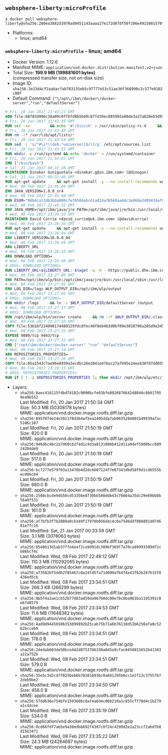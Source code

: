 ## `websphere-liberty:microProfile`

```console
$ docker pull websphere-liberty@sha256:280ea3882d3970ad0451143aaaa27e172d07df50f106e4915801570f9e457da6
```

-	Platforms:
	-	linux; amd64

### `websphere-liberty:microProfile` - linux; amd64

-	Docker Version: 1.12.6
-	Manifest MIME: `application/vnd.docker.distribution.manifest.v2+json`
-	Total Size: **199.9 MB (199881601 bytes)**  
	(compressed transfer size, not on-disk size)
-	Image ID: `sha256:2e23d4cf2aa6acfab783135eb5c97777e53c51ae36f368990c2c577e9102c00f`
-	Default Command: `["\/opt\/ibm\/docker\/docker-server","run","defaultServer"]`

```dockerfile
# Fri, 20 Jan 2017 21:43:23 GMT
ADD file:68f83d996c38a09c0ffbfd8b5b49c87fd39ec085992a00de3a27a820eb5d9383 in / 
# Fri, 20 Jan 2017 21:43:38 GMT
RUN set -xe 		&& echo '#!/bin/sh' > /usr/sbin/policy-rc.d 	&& echo 'exit 101' >> /usr/sbin/policy-rc.d 	&& chmod +x /usr/sbin/policy-rc.d 		&& dpkg-divert --local --rename --add /sbin/initctl 	&& cp -a /usr/sbin/policy-rc.d /sbin/initctl 	&& sed -i 's/^exit.*/exit 0/' /sbin/initctl 		&& echo 'force-unsafe-io' > /etc/dpkg/dpkg.cfg.d/docker-apt-speedup 		&& echo 'DPkg::Post-Invoke { "rm -f /var/cache/apt/archives/*.deb /var/cache/apt/archives/partial/*.deb /var/cache/apt/*.bin || true"; };' > /etc/apt/apt.conf.d/docker-clean 	&& echo 'APT::Update::Post-Invoke { "rm -f /var/cache/apt/archives/*.deb /var/cache/apt/archives/partial/*.deb /var/cache/apt/*.bin || true"; };' >> /etc/apt/apt.conf.d/docker-clean 	&& echo 'Dir::Cache::pkgcache ""; Dir::Cache::srcpkgcache "";' >> /etc/apt/apt.conf.d/docker-clean 		&& echo 'Acquire::Languages "none";' > /etc/apt/apt.conf.d/docker-no-languages 		&& echo 'Acquire::GzipIndexes "true"; Acquire::CompressionTypes::Order:: "gz";' > /etc/apt/apt.conf.d/docker-gzip-indexes 		&& echo 'Apt::AutoRemove::SuggestsImportant "false";' > /etc/apt/apt.conf.d/docker-autoremove-suggests
# Fri, 20 Jan 2017 21:43:40 GMT
RUN rm -rf /var/lib/apt/lists/*
# Fri, 20 Jan 2017 21:43:54 GMT
RUN sed -i 's/^#\s*\(deb.*universe\)$/\1/g' /etc/apt/sources.list
# Fri, 20 Jan 2017 21:43:55 GMT
RUN mkdir -p /run/systemd && echo 'docker' > /run/systemd/container
# Fri, 20 Jan 2017 21:44:07 GMT
CMD ["/bin/bash"]
# Sat, 21 Jan 2017 00:31:26 GMT
MAINTAINER Dinakar Guniguntala <dinakar.g@in.ibm.com> (@dinogun)
# Sat, 21 Jan 2017 00:31:40 GMT
RUN apt-get update     && apt-get install -y --no-install-recommends wget ca-certificates     && rm -rf /var/lib/apt/lists/*
# Wed, 08 Feb 2017 22:45:04 GMT
ENV JAVA_VERSION=1.8.0_sr4
# Wed, 08 Feb 2017 22:45:40 GMT
RUN ESUM="88bdca13db3bba800cfe76504abc61a824a76560aa44c3e060e2d09434af8248"     && BASE_URL="https://public.dhe.ibm.com/ibmdl/export/pub/systems/cloud/runtimes/java/meta/"     && YML_FILE="jre/linux/x86_64/index.yml"     && wget -q -U UA_IBM_JAVA_Docker -O /tmp/index.yml $BASE_URL/$YML_FILE     && JAVA_URL=$(cat /tmp/index.yml | sed -n '/'$JAVA_VERSION'/{n;p}' | sed -n 's/\s*uri:\s//p' | tr -d '\r')     && wget -q -U UA_IBM_JAVA_Docker -O /tmp/ibm-java.bin $JAVA_URL     && echo "$ESUM  /tmp/ibm-java.bin" | sha256sum -c -     && echo "INSTALLER_UI=silent" > /tmp/response.properties     && echo "USER_INSTALL_DIR=/opt/ibm/java" >> /tmp/response.properties     && echo "LICENSE_ACCEPTED=TRUE" >> /tmp/response.properties     && mkdir -p /opt/ibm     && chmod +x /tmp/ibm-java.bin     && /tmp/ibm-java.bin -i silent -f /tmp/response.properties     && rm -f /tmp/response.properties     && rm -f /tmp/index.yml     && rm -f /tmp/ibm-java.bin
# Wed, 08 Feb 2017 22:45:52 GMT
ENV JAVA_HOME=/opt/ibm/java/jre PATH=/opt/ibm/java/jre/bin:/usr/local/sbin:/usr/local/bin:/usr/sbin:/usr/bin:/sbin:/bin
# Wed, 08 Feb 2017 23:26:10 GMT
MAINTAINER David Currie <david_currie@uk.ibm.com> (@davidcurrie)
# Wed, 08 Feb 2017 23:26:34 GMT
RUN apt-get update     && apt-get install -y --no-install-recommends unzip     && rm -rf /var/lib/apt/lists/*
# Wed, 08 Feb 2017 23:26:44 GMT
ENV LIBERTY_VERSION=16.0.0_04
# Wed, 08 Feb 2017 23:26:44 GMT
ARG LIBERTY_URL
# Wed, 08 Feb 2017 23:26:45 GMT
ARG DOWNLOAD_OPTIONS=
# Wed, 08 Feb 2017 23:26:48 GMT
# ARGS: DOWNLOAD_OPTIONS=
RUN LIBERTY_URL=${LIBERTY_URL:-$(wget -q -O - https://public.dhe.ibm.com/ibmdl/export/pub/software/websphere/wasdev/downloads/wlp/index.yml  | grep $LIBERTY_VERSION -A 6 | sed -n 's/\s*kernel:\s//p' | tr -d '\r' )}      && wget $DOWNLOAD_OPTIONS $LIBERTY_URL -U UA-IBM-WebSphere-Liberty-Docker -O /tmp/wlp.zip     && unzip -q /tmp/wlp.zip -d /opt/ibm     && rm /tmp/wlp.zip
# Wed, 08 Feb 2017 23:27:00 GMT
ENV PATH=/opt/ibm/wlp/bin:/opt/ibm/java/jre/bin:/usr/local/sbin:/usr/local/bin:/usr/sbin:/usr/bin:/sbin:/bin
# Wed, 08 Feb 2017 23:27:01 GMT
ENV LOG_DIR=/logs WLP_OUTPUT_DIR=/opt/ibm/wlp/output
# Wed, 08 Feb 2017 23:27:02 GMT
# ARGS: DOWNLOAD_OPTIONS=
RUN mkdir /logs     && ln -s $WLP_OUTPUT_DIR/defaultServer /output     && ln -s /opt/ibm/wlp/usr/servers/defaultServer /config
# Wed, 08 Feb 2017 23:27:17 GMT
# ARGS: DOWNLOAD_OPTIONS=
RUN /opt/ibm/wlp/bin/server create     && rm -rf $WLP_OUTPUT_DIR/.classCache /output/workarea
# Wed, 08 Feb 2017 23:27:18 GMT
COPY file:53b1bf224098174489129fdc8fec40f8eb4b3d0bf09e3028796a285d9a3457f1 in /opt/ibm/docker/ 
# Wed, 08 Feb 2017 23:27:33 GMT
EXPOSE 9080/tcp 9443/tcp
# Wed, 08 Feb 2017 23:27:33 GMT
CMD ["/opt/ibm/docker/docker-server" "run" "defaultServer"]
# Wed, 08 Feb 2017 23:27:34 GMT
ARG REPOSITORIES_PROPERTIES=
# Wed, 08 Feb 2017 23:27:36 GMT
COPY file:85a1543c7ae96e8459a3ecdbc26e3041e476ac27a7895e24ea438f07dd0552f7 in /config/ 
# Wed, 08 Feb 2017 23:28:33 GMT
# ARGS: REPOSITORIES_PROPERTIES=
RUN if [ ! -z $REPOSITORIES_PROPERTIES ]; then mkdir /opt/ibm/wlp/etc/     && echo $REPOSITORIES_PROPERTIES > /opt/ibm/wlp/etc/repositories.properties; fi     && installUtility install --acceptLicense       appSecurity-2.0 localConnector-1.0 ssl-1.0 microProfile-1.0     && if [ ! -z $REPOSITORIES_PROPERTIES ]; then rm /opt/ibm/wlp/etc/repositories.properties; fi     && rm -rf /output/workarea /output/logs
```

-	Layers:
	-	`sha256:8aec416115fdbd74102c9090bcfe03bfe8926876642d8846c8b917959ea9b552`  
		Last Modified: Fri, 20 Jan 2017 21:50:34 GMT  
		Size: 50.3 MB (50308178 bytes)  
		MIME: application/vnd.docker.image.rootfs.diff.tar.gzip
	-	`sha256:695f074e24e392178d364af5ea2405dda7ab0035284001b49939afac5106c187`  
		Last Modified: Fri, 20 Jan 2017 21:50:19 GMT  
		Size: 820.0 B  
		MIME: application/vnd.docker.image.rootfs.diff.tar.gzip
	-	`sha256:946d6c48c2a7d60cb2f4d1c4d3a8131086b412d11a9def59d0bcc0892428dde9`  
		Last Modified: Fri, 20 Jan 2017 21:50:19 GMT  
		Size: 517.0 B  
		MIME: application/vnd.docker.image.rootfs.diff.tar.gzip
	-	`sha256:bc7277e579f03a13476b4d2dc6607124f7e67341dbd58f9d1cd6555bec086c04`  
		Last Modified: Fri, 20 Jan 2017 21:50:19 GMT  
		Size: 680.0 B  
		MIME: application/vnd.docker.image.rootfs.diff.tar.gzip
	-	`sha256:2508cbcde94b50cd53356e8730bb508ddb43c76664a35dc29e69bb8b56a0f531`  
		Last Modified: Fri, 20 Jan 2017 21:50:19 GMT  
		Size: 161.0 B  
		MIME: application/vnd.docker.image.rootfs.diff.tar.gzip
	-	`sha256:af7bfb3f7b2880a0cb349f17978b056d4c4c0a75d6ddf008d014074681e7fc16`  
		Last Modified: Sat, 21 Jan 2017 00:33:59 GMT  
		Size: 3.1 MB (3078063 bytes)  
		MIME: application/vnd.docker.image.rootfs.diff.tar.gzip
	-	`sha256:8540b13d1ab37ffe4eaf2ca9d91dc389bf369f7a70ca89993509df2cb86bcf4c`  
		Last Modified: Wed, 08 Feb 2017 22:49:12 GMT  
		Size: 110.3 MB (110292065 bytes)  
		MIME: application/vnd.docker.image.rootfs.diff.tar.gzip
	-	`sha256:a73582bf5ddb2f85467c0a24fd5fa71d099afb4f4e43f62b287615f8436ed5cb`  
		Last Modified: Wed, 08 Feb 2017 23:34:51 GMT  
		Size: 266.3 KB (266299 bytes)  
		MIME: application/vnd.docker.image.rootfs.diff.tar.gzip
	-	`sha256:8b5f4a2ae1cb52b77d83ad59da96760dc00e78c0ba961ba1195391c0e6f40579`  
		Last Modified: Wed, 08 Feb 2017 23:34:53 GMT  
		Size: 11.6 MB (11648382 bytes)  
		MIME: application/vnd.docker.image.rootfs.diff.tar.gzip
	-	`sha256:4ad9d9445b506353099892b25cab75b71a6b7613dd53b6250afa0c5262bcceb9`  
		Last Modified: Wed, 08 Feb 2017 23:34:51 GMT  
		Size: 178.0 B  
		MIME: application/vnd.docker.image.rootfs.diff.tar.gzip
	-	`sha256:2dedab603de50bce442d0753766150a045a9cfac0450815652b41383a22a752b`  
		Last Modified: Wed, 08 Feb 2017 23:34:51 GMT  
		Size: 579.0 B  
		MIME: application/vnd.docker.image.rootfs.diff.tar.gzip
	-	`sha256:35e5c3d2cd7f025beb6b70201693bc0a841295b0cc1e2713c37557b72deb9be2`  
		Last Modified: Wed, 08 Feb 2017 23:34:50 GMT  
		Size: 458.0 B  
		MIME: application/vnd.docker.image.rootfs.diff.tar.gzip
	-	`sha256:57dd636e754bfe159360bc8af4a6d4c06b210a1c855cff70d4c1b279a1c44cee`  
		Last Modified: Wed, 08 Feb 2017 23:35:19 GMT  
		Size: 534.0 B  
		MIME: application/vnd.docker.image.rootfs.diff.tar.gzip
	-	`sha256:8cd66fdf7ab5e9a30edbb692f43d7c0f24c4299d2e1a23ccf2abd7b0d15b3471`  
		Last Modified: Wed, 08 Feb 2017 23:35:22 GMT  
		Size: 24.3 MB (24284687 bytes)  
		MIME: application/vnd.docker.image.rootfs.diff.tar.gzip
